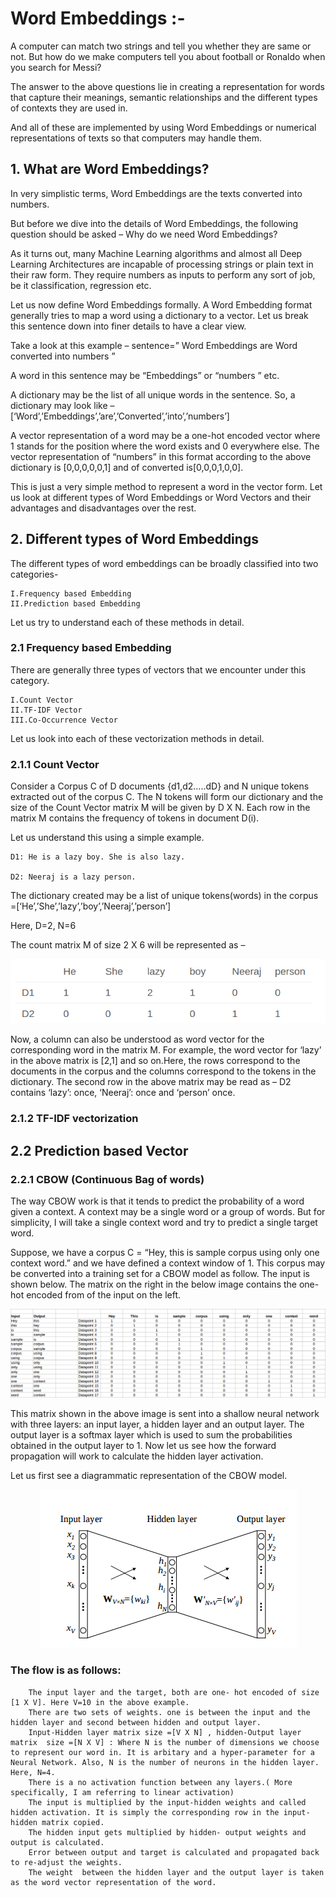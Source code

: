 # Word Embeddings :-

A computer can match two strings and tell you whether they are same or not. But how do we make computers tell you about football or Ronaldo when you search for Messi?

The answer to the above questions lie in creating a representation for words that capture their meanings, semantic relationships and the different types of contexts they are used in.

And all of these are implemented by using Word Embeddings or numerical representations of texts so that computers may handle them.

## 1. What are Word Embeddings?

In very simplistic terms, Word Embeddings are the texts converted into numbers. 

But before we dive into the details of Word Embeddings, the following question should be asked – Why do we need Word Embeddings?

As it turns out, many Machine Learning algorithms and almost all Deep Learning Architectures are incapable of processing strings or plain text in their raw form. They require numbers as inputs to perform any sort of job, be it classification, regression etc.

Let us now define Word Embeddings formally. A Word Embedding format generally tries to map a word using a dictionary to a vector. Let us break this sentence down into finer details to have a clear view.

Take a look at this example – sentence=” Word Embeddings are Word converted into numbers ”

A word in this sentence may be “Embeddings” or “numbers ” etc.

A dictionary may be the list of all unique words in the sentence. So, a dictionary may look like – [‘Word’,’Embeddings’,’are’,’Converted’,’into’,’numbers’]

A vector representation of a word may be a one-hot encoded vector where 1 stands for the position where the word exists and 0 everywhere else. The vector representation of “numbers” in this format according to the above dictionary is [0,0,0,0,0,1] and of converted is[0,0,0,1,0,0].

This is just a very simple method to represent a word in the vector form. Let us look at different types of Word Embeddings or Word Vectors and their advantages and disadvantages over the rest.

## 2. Different types of Word Embeddings

The different types of word embeddings can be broadly classified into two categories-

    I.Frequency based Embedding
    II.Prediction based Embedding

Let us try to understand each of these methods in detail.

### 2.1 Frequency based Embedding

There are generally three types of vectors that we encounter under this category.

    I.Count Vector
    II.TF-IDF Vector
    III.Co-Occurrence Vector

Let us look into each of these vectorization methods in detail.

### 2.1.1 Count Vector

Consider a Corpus C of D documents {d1,d2…..dD} and N unique tokens extracted out of the corpus C. The N tokens will form our dictionary and the size of the Count Vector matrix M will be given by D X N. Each row in the matrix M contains the frequency of tokens in document D(i).

Let us understand this using a simple example.

    D1: He is a lazy boy. She is also lazy.

    D2: Neeraj is a lazy person.

The dictionary created may be a list of unique tokens(words) in the corpus =[‘He’,’She’,’lazy’,’boy’,’Neeraj’,’person’]

Here, D=2, N=6

The count matrix M of size 2 X 6 will be represented as –

<p align = "center">
    <img src = "https://github.com/Balajisivakumar92/100_DAYS_OF_ML_CHALLENGE/blob/master/ML%20code-s/Day%2025%20-%20word2vec/img/count%20vector.png">
</p>

Now, a column can also be understood as word vector for the corresponding word in the matrix M. For example, the word vector for ‘lazy’ in the above matrix is [2,1] and so on.Here, the rows correspond to the documents in the corpus and the columns correspond to the tokens in the dictionary. The second row in the above matrix may be read as – D2 contains ‘lazy’: once, ‘Neeraj’: once and ‘person’ once.

### 2.1.2 TF-IDF vectorization

## 2.2 Prediction based Vector

### 2.2.1 CBOW (Continuous Bag of words)

The way CBOW work is that it tends to predict the probability of a word given a context. A context may be a single word or a group of words. But for simplicity, I will take a single context word and try to predict a single target word.

Suppose, we have a corpus C = “Hey, this is sample corpus using only one context word.” and we have defined a context window of 1. This corpus may be converted into a training set for a CBOW model as follow. The input is shown below. The matrix on the right in the below image contains the one-hot encoded from of the input on the left.

<p align = "center">
    <img src = "https://github.com/Balajisivakumar92/100_DAYS_OF_ML_CHALLENGE/blob/master/ML%20code-s/Day%2025%20-%20word2vec/img/cbow1.png">
</p>

This matrix shown in the above image is sent into a shallow neural network with three layers: an input layer, a hidden layer and an output layer. The output layer is a softmax layer which is used to sum the probabilities obtained in the output layer to 1. Now let us see how the forward propagation will work to calculate the hidden layer activation.

Let us first see a diagrammatic representation of the CBOW model.

<p align = "center">
    <img src = "https://github.com/Balajisivakumar92/100_DAYS_OF_ML_CHALLENGE/blob/master/ML%20code-s/Day%2025%20-%20word2vec/img/Screenshot-from-2017-06-04-22-40-29.png">
</p>

### The flow is as follows:

        The input layer and the target, both are one- hot encoded of size [1 X V]. Here V=10 in the above example.
        There are two sets of weights. one is between the input and the hidden layer and second between hidden and output layer.
        Input-Hidden layer matrix size =[V X N] , hidden-Output layer matrix  size =[N X V] : Where N is the number of dimensions we choose to represent our word in. It is arbitary and a hyper-parameter for a Neural Network. Also, N is the number of neurons in the hidden layer. Here, N=4.
        There is a no activation function between any layers.( More specifically, I am referring to linear activation)
        The input is multiplied by the input-hidden weights and called hidden activation. It is simply the corresponding row in the input-hidden matrix copied.
        The hidden input gets multiplied by hidden- output weights and output is calculated.
        Error between output and target is calculated and propagated back to re-adjust the weights.
        The weight  between the hidden layer and the output layer is taken as the word vector representation of the word.
